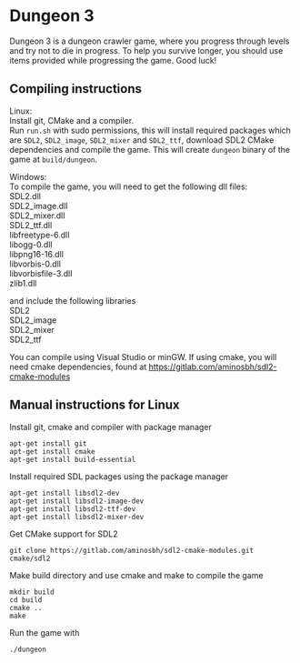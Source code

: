 # Dungeon 3 

Dungeon 3 is a dungeon crawler game, where you progress through levels and try not to die in progress. To help you survive longer, you should use items provided while progressing the game. Good luck!


## Compiling instructions

Linux:  
Install git, CMake and a compiler.  
Run `run.sh` with sudo permissions, this will install required packages which are `SDL2`, `SDL2_image`, `SDL2_mixer` and `SDL2_ttf`, download SDL2 CMake dependencies and compile the game.
This will create `dungeon` binary of the game at `build/dungeon`.


Windows:  
To compile the game, you will need to get the following dll files:  
SDL2.dll  
SDL2_image.dll  
SDL2_mixer.dll  
SDL2_ttf.dll  
libfreetype-6.dll  
libogg-0.dll  
libpng16-16.dll  
libvorbis-0.dll  
libvorbisfile-3.dll  
zlib1.dll

and include the following libraries  
SDL2  
SDL2_image  
SDL2_mixer  
SDL2_ttf

You can compile using Visual Studio or minGW.
If using cmake, you will need cmake dependencies, found at
https://gitlab.com/aminosbh/sdl2-cmake-modules

## Manual instructions for Linux
Install git, cmake and compiler with package manager
```
apt-get install git
apt-get install cmake
apt-get install build-essential
```

Install required SDL packages using the package manager
```
apt-get install libsdl2-dev
apt-get install libsdl2-image-dev
apt-get install libsdl2-ttf-dev
apt-get install libsdl2-mixer-dev
```

Get CMake support for SDL2
```
git clone https://gitlab.com/aminosbh/sdl2-cmake-modules.git cmake/sdl2
```

Make build directory and use cmake and make to compile the game
```
mkdir build
cd build
cmake ..
make
```

Run the game with
```
./dungeon
```
